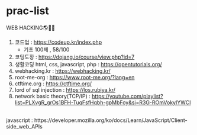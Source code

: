 # prac-list

WEB HACKING🌎🏴‍☠️
1. 코드업 : https://codeup.kr/index.php
   - 기초 100제 , 58/100
3. 코딩도장 : https://dojang.io/course/view.php?id=7
4. 생활코딩 html, css, javascript, php : https://opentutorials.org/
5. webhacking.kr : https://webhacking.kr/
6. root-me-org : https://www.root-me.org/?lang=en
7. ctftime.org : https://ctftime.org/
8. lord of sql injection : https://los.rubiya.kr/
9. network basic theory(TCP/IP) : https://youtube.com/playlist?list=PLXvgR_grOs1BFH-TuqFsfHqbh-gpMbFoy&si=R3G-ROmVokylYWCI
<br>
javascript : https://developer.mozilla.org/ko/docs/Learn/JavaScript/Client-side_web_APIs
